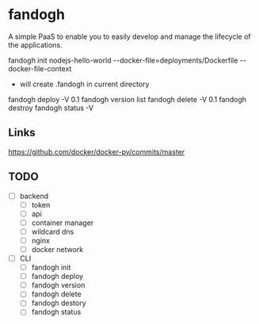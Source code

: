 # fandogh

A simple PaaS to enable you to easily develop and manage the lifecycle of the applications.

fandogh init nodejs-hello-world --docker-file=deployments/Dockerfile  --docker-file-context
  - will create .fandogh in current directory
  
fandogh deploy -V 0.1
fandogh version list
fandogh delete -V 0.1
fandogh destroy
fandogh status -V 


## Links
https://github.com/docker/docker-py/commits/master



## TODO
- [ ] backend
  - [ ] token
  - [ ] api
  - [ ] container manager
  - [ ] wildcard dns
  - [ ] nginx 
  - [ ] docker network
- [ ] CLI
  - [ ] fandogh init
  - [ ] fandogh deploy
  - [ ] fandogh version
  - [ ] fandogh delete
  - [ ] fandogh destory
  - [ ] fandogh status
